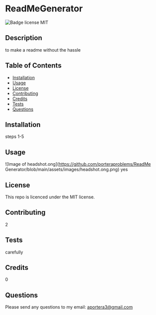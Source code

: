 # ReadMeGenerator
![Badge license MIT](https://img.shields.io/badge/license-MIT-green)
## Description 
to make a readme without the hassle
## Table of Contents
* [Installation](#installation)
* [Usage](#usage)
* [License](#license)
* [Contributing](#contributing)
* [Credits](#credits)
* [Tests](#tests)
* [Questions](#questions)
## Installation
steps 1-5
## Usage 
![Image of headshot.ong](https://github.com/porteraproblems/ReadMe Generator/blob/main/assets/images/headshot.ong.png)
yes
## License
This repo is licenced under the MIT license.
## Contributing
2
## Tests
carefully
## Credits
0
## Questions
Please send any questions to my email: <aportera3@gmail.com>
